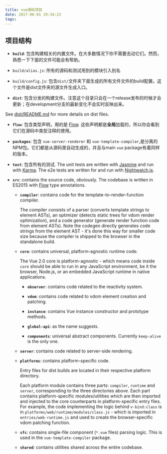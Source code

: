 ```yaml
---
title: vue源码项目
date: 2017-06-01 19:34:23
tags:
---
```

## 项目结构
- **`build`**: 包含构建相关的内置文件。在大多数情况下你不需要去动它们。然而，熟悉一下下面的文件可能会有帮助。
- `build/alias.js`: 所有的源码和测试用到的模块引入别名

- `build/config.js`: 包含`dist/`文件夹下面生成的所有文件文件的build配置。这个文件是dist文件夹的源文件生成入口。

- **`dist`**: 包含分发的构建文件。注意这个目录只会在一个release发布的时候才会更新；在development分支的最新变化不会实时反映出来。

See [dist/README.md](https://github.com/vuejs/vue/blob/dev/dist/README.md) for more details on dist files.

- **`flow`**: 包含类型声明，用的是 [Flow](https://flowtype.org/). 这些声明都是**全局**加载的，所以你会看到它们在源码中类型注释的使用。

- **`packages`**: 包含 `vue-server-renderer` 和 `vue-template-compiler`,是分离的NPM包。它们都是从源码里自动生成的，并且与main `vue` package有着同样的版本。

- **`test`**: 包含所有的测试. The unit tests are written with [Jasmine](http://jasmine.github.io/2.3/introduction.html) and run with [Karma](http://karma-runner.github.io/0.13/index.html). The e2e tests are written for and run with [Nightwatch.js](http://nightwatchjs.org/).

- **`src`**: contains the source code, obviously. The codebase is written in ES2015 with [Flow](https://flowtype.org/) type annotations.

  - **`compiler`**: contains code for the template-to-render-function compiler.

    The compiler consists of a parser (converts template strings to element ASTs), an optimizer (detects static trees for vdom render optimization), and a code generator (generate render function code from element ASTs). Note the codegen directly generates code strings from the element AST - it's done this way for smaller code size because the compiler is shipped to the browser in the standalone build.

  - **`core`**: contains universal, platform-agnostic runtime code.

    The Vue 2.0 core is platform-agnostic - which means code inside `core` should be able to run in any JavaScript environment, be it the browser, Node.js, or an embedded JavaScript runtime in native applications.

    - **`observer`**: contains code related to the reactivity system.

    - **`vdom`**: contains code related to vdom element creation and patching.

    - **`instance`**: contains Vue instance constructor and prototype methods.

    - **`global-api`**: as the name suggests.

    - **`components`**: universal abstract components. Currently `keep-alive` is the only one.

  - **`server`**: contains code related to server-side rendering.

  - **`platforms`**: contains platform-specific code.

    Entry files for dist builds are located in their respective platform directory.

    Each platform module contains three parts: `compiler`, `runtime` and `server`, corresponding to the three directories above. Each part contains platform-specific modules/utilities which are then imported and injected to the core counterparts in platform-specific entry files. For example, the code implementing the logic behind `v-bind:class` is in `platforms/web/runtime/modules/class.js` - which is imported in `entries/web-runtime.js` and used to create the browser-specific vdom patching function.

  - **`sfc`**: contains single-file component (`*.vue` files) parsing logic. This is used in the `vue-template-compiler` package.

  - **`shared`**: contains utilities shared across the entire codebase.
